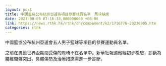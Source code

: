 ```yaml
---
layout: post
title: 中國籃協公布杭州亞運各項目參賽球員名單　周琦缺席
date: 2023-09-05 07:16:33.000000000 +08:00
link: https://news.rthk.hk/rthk/ch/component/k2/1716776-20230905.htm
categories: rthk
---
```


中國籃協公布杭州亞運會五人男子籃球等項目的參賽運動員名單。

之前在男籃世界盃期間受傷的周琦不在名單中。新華社報道他經初步檢驗，診斷為腰椎間盤突出，具體傷勢及治療措施需進一步診斷。
